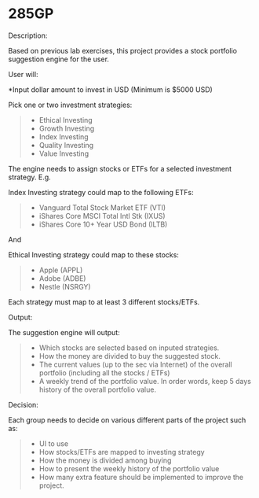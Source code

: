 # 285GP
Description:

Based on previous lab exercises, this project provides a stock portfolio suggestion engine for the user.

User will:

*Input dollar amount to invest in USD (Minimum is $5000 USD)

Pick one or two investment strategies:
> * Ethical Investing
> * Growth Investing
> * Index Investing
> * Quality Investing
> * Value Investing

The engine needs to assign stocks or ETFs for a selected investment strategy. E.g.

Index Investing strategy could map to the following ETFs:
> * Vanguard Total Stock Market ETF (VTI)
> * iShares Core MSCI Total Intl Stk (IXUS)
> * iShares Core 10+ Year USD Bond (ILTB)

And

Ethical Investing strategy could map to these stocks:
> * Apple (APPL)
> * Adobe (ADBE)
> * Nestle (NSRGY)

Each strategy must map to at least 3 different stocks/ETFs.

 

Output:

The suggestion engine will output:

> * Which stocks are selected based on inputed strategies.
> * How the money are divided to buy the suggested stock.
> * The current values (up to the sec via Internet) of the overall portfolio (including all the stocks / ETFs)
> * A weekly trend of the portfolio value. In order words, keep 5 days history of the overall portfolio value.
 

Decision:

Each group needs to decide on various different parts of the project such as:

> * UI to use
> * How stocks/ETFs are mapped to investing strategy
> * How the money is divided among buying
> * How to present the weekly history of the portfolio value
> * How many extra feature should be implemented to improve the project.
